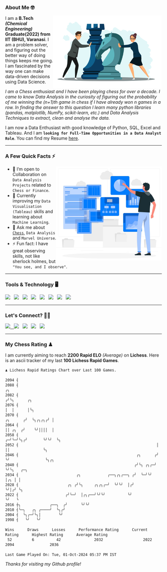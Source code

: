 ### About Me 🤓
<img align="right" alt="Coding" width="350" src="https://github.com/Laxman-Lakhan/Laxman-Lakhan/blob/master/Assets/Chess_Vector.jpg">   

I am a **B.Tech** _**(Chemical Engineering)**_ **Graduate(2022) from IIT (BHU), Varanasi**. I am a problem solver, and figuring out the better way of doing things keeps me going. I am fascinated by the way one can make data-driven decisions using Data Science. 

_I am a Chess enthusiast and I have been playing chess for over a decade. I came to know Data Analysis in the curiosity of figuring out the probability of me winning the (n+1)th game in chess if I have already won n games in a row. In finding the answer to this question I learn many python libraries (pandas, matplotlib, NumPy, scikit-learn, etc.) and Data Analysis Techniques to extract, clean and analyse the data._

I am now a Data Enthusiast with good knowledge of Python, SQL, Excel and Tableau. And I am **`looking for Full-Time Opportunities in a Data Analyst Role`**. You can find my Resume
 [here](https://drive.google.com/file/d/1UIOoogRLj5eGQFQBkuvMmTISZVdl2Ok7/view?usp=sharing).


---

### A Few Quick Facts ⚡️
<img align="right" alt="Coding" width="340" src="https://github.com/Laxman-Lakhan/Laxman-Lakhan/blob/master/Assets/Data_Vector.jpg">   

- 🤝 I’m open to Collaboration on `Data Analysis Projects` related to `Chess or Finance`.
- 📖 Currently improving my `Data Visualisation (Tableau)` skills and learning about `Machine Learning`.
- 💬 Ask me about [`Chess`](https://lichess.org/@/YourKingIsInDanger), `Data Analysis` and `Marvel Universe`.
- ⚡️ Fun fact: I have great observing skills, not like sherlock holmes, but `"You see, and I observe"`.

---
### Tools & Technology 🖥

<img src="https://img.shields.io/badge/Python-white?logo=Python&logoColor=ColorName&style=ShieldStyle" /> &nbsp;
<img src="https://img.shields.io/badge/MySQL-white?logo=MySQL&logoColor=ColorName&style=ShieldStyle" /> &nbsp;
<img src="https://img.shields.io/badge/Tableau-white?logo=Tableau&logoColor=ColorName&style=ShieldStyle" /> &nbsp;
<img src="https://img.shields.io/badge/Excel-white?logo=Microsoft+Excel&logoColor=196F3D&style=ShieldStyle" /> &nbsp;
<img src="https://img.shields.io/badge/Jupyter-white?logo=Jupyter&logoColor=ColorName&style=ShieldStyle" /> &nbsp;
<img src="https://img.shields.io/badge/pandas-white?logo=Pandas&logoColor=000080&style=ShieldStyle" /> &nbsp;
<img src="https://img.shields.io/badge/numpy-white?logo=Numpy&logoColor=85C1E9&style=ShieldStyle" /> &nbsp;
<img src="https://img.shields.io/badge/scikit learn-white?logo=Scikit+Learn&logoColor=ColorName&style=ShieldStyle" /> &nbsp;



---

### Let's Connect? 🫳🏻

<a href="mailto:laxmansingh.lakhan@gmail.com"> <img src="https://img.icons8.com/fluent/48/000000/gmail.png" width="3.5%"/> &nbsp;
[<img src="https://img.icons8.com/color/48/000000/linkedin.png" width="3.5%"/>](https://www.linkedin.com/in/laxman-lakhan/)  &nbsp;
[<img src="https://img.icons8.com/fluent/48/000000/facebook-new.png" width="3.5%"/>](https://www.facebook.com/s.laxmanlakhan/)  &nbsp;
[<img src="https://img.icons8.com/fluent/48/000000/instagram-new.png" width="3.5%"/>](https://www.instagram.com/laxman.lakhan/)  &nbsp;
[<img src="https://img.icons8.com/color/48/000000/twitter.png" width="3.5%"/>](https://twitter.com/laxman__lakhan)  &nbsp;

 ---
  
### My Chess Rating ♟
  
I am currently aiming to reach **2200 Rapid ELO** *(Average)* on **Lichess**. Here is an ascii tracker of my last **100 Lichess Rapid Games**.

  ```
  ♟︎ 𝙻𝚒𝚌𝚑𝚎𝚜𝚜 Rapid 𝚁𝚊𝚝𝚒𝚗𝚐𝚜 𝙲𝚑𝚊𝚛𝚝 𝚘𝚟𝚎𝚛 𝙻𝚊𝚜𝚝 𝟷00 𝙶𝚊𝚖𝚎𝚜.
  
2094 ┤
2088 ┤                                                                          ╭╮
2082 ┤                                                                         ╭╯╰╮      ╭╮
2076 ┤                                                                         │  │      │╰╮
2070 ┤                                                                ╭╮      ╭╯  ╰╮╭╮╭╮╭╯ │
2064 ┤                                                                ││ ╭╮  ╭╯    ╰╯││││  │
2058 ┤                                                              ╭─╯╰─╯╰╮╭╯       ╰╯╰╯  ╰╮
2052 ┤                                                              │      ││               ╰╮
2046 ┤                                                     ╭╮      ╭╯      ╰╯                ╰╮╭╮
2040 ┤                                                    ╭╯╰╮ ╭╮╭─╯                          ╰╯╰╮   ╭─╮
2034 ┤                          ╭╮            ╭──╮╭╮╭──╮ ╭╯  ╰─╯╰╯                               │╭╮ │ │
2028 ┤                      ╭╮ ╭╯╰╮     ╭╮╭╮╭─╯  ╰╯╰╯  │╭╯                                       ╰╯│╭╯ ╰╮
2022 ┤                     ╭╯╰─╯  │╭╮╭──╯╰╯╰╯          ╰╯                                          ╰╯   ╰
2016 ┼╮             ╭──╮  ╭╯      ╰╯╰╯
2010 ┤╰─╮   ╭╮ ╭────╯  ╰╮╭╯
2004 ┤  ╰╮╭─╯╰╮│        ╰╯
1998 ┤   ╰╯   ╰╯ 

Wins      Draws      Losses      Performance Rating      Current Rating      Highest Rating      Average Rating
   52         6          42               2032                  2022                2094                2036     

Last Game Played On: Tue, 01-Oct-2024 05:37 PM IST
  ```
  
  
*Thanks for visiting my Github profile!*
